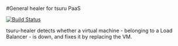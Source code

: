 #General healer for tsuru PaaS

[![Build Status](https://travis-ci.org/globocom/tsuru-healer.png?branch=master)](https://travis-ci.org/globocom/tsuru-healer)

tsuru-healer detects whether a virtual machine - belonging to a Load Balancer -
is down, and fixes it by replacing the VM.
